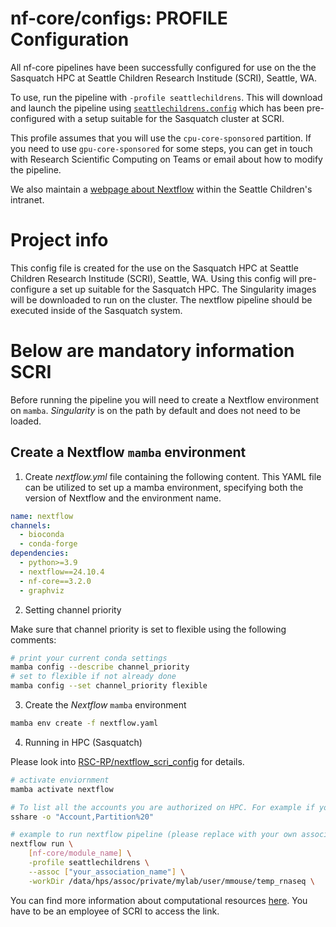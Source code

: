 # nf-core/configs: PROFILE Configuration

All nf-core pipelines have been successfully configured for use on the the Sasquatch HPC at Seattle Children Research Institude (SCRI), Seattle, WA.

To use, run the pipeline with `-profile seattlechildrens`. This will download and launch the pipeline using [`seattlechildrens.config`](../conf/seattlechildrens.config) which has been pre-configured with a setup suitable for the Sasquatch cluster at SCRI.

This profile assumes that you will use the `cpu-core-sponsored` partition.  If you need to use `gpu-core-sponsored` for some steps, you can get in touch with Research Scientific Computing on Teams or email about how to modify the pipeline.

We also maintain a [webpage about Nextflow](http://gonzo/hpcGuide/Nextflow.html) within the Seattle Children's intranet.

# Project info

This config file is created for the use on the Sasquatch HPC at Seattle Children Research Institude (SCRI), Seattle, WA. Using this config will pre-configure a set up suitable for the Sasquatch HPC. The Singularity images will be downloaded to run on the cluster. The nextflow pipeline should be executed inside of the Sasquatch system.

# Below are mandatory information SCRI

Before running the pipeline you will need to create a Nextflow environment on `mamba`. _Singularity_ is on the path by default and does not need to be loaded.

## Create a Nextflow `mamba` environment

1. Create _nextflow.yml_ file containing the following content. This YAML file can be utilized to set up a mamba environment, specifying both the version of Nextflow and the environment name.

```yaml
name: nextflow
channels:
  - bioconda
  - conda-forge
dependencies:
  - python>=3.9
  - nextflow==24.10.4
  - nf-core==3.2.0
  - graphviz
```

2. Setting channel priority

Make sure that channel priority is set to flexible using the following comments:

```bash
# print your current conda settings
mamba config --describe channel_priority
# set to flexible if not already done
mamba config --set channel_priority flexible
```

3. Create the _Nextflow_ `mamba` environment

```bash
mamba env create -f nextflow.yaml
```

4. Running in HPC (Sasquatch)

Please look into [RSC-RP/nextflow_scri_config](https://github.com/RSC-RP/nextflow_scri_config) for details.

```bash
# activate enviornment
mamba activate nextflow

# To list all the accounts you are authorized on HPC. For example if you have an account cpu-mylab-sponsored, your association is "mylab".
sshare -o "Account,Partition%20"

# example to run nextflow pipeline (please replace with your own association, module, and temp directory)
nextflow run \
    [nf-core/module_name] \
    -profile seattlechildrens \
    --assoc ["your_association_name"] \
    -workDir /data/hps/assoc/private/mylab/user/mmouse/temp_rnaseq \
```

You can find more information about computational resources [here](https:#child.seattlechildrens.org/research/center_support_services/research_informatics/research_scientific_computing/high_performance_computing_core/). You have to be an employee of SCRI to access the link.
